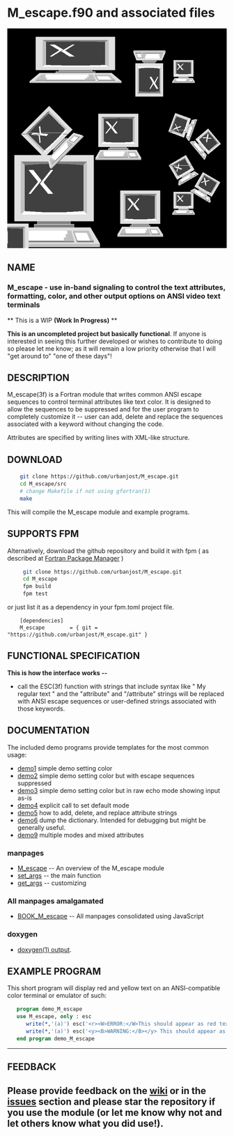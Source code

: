 # M_escape.f90 and associated files

![parse](docs/images/term.gif)

## NAME

### M_escape - use in-band signaling to control the text attributes, formatting, color, and other output options on ANSI video text terminals

** This is a WIP __(Work In Progress)__ **

__This is an uncompleted project but basically functional__. If anyone is
interested in seeing this further developed or wishes to contribute
to doing so please let me know; as it will remain a low priority otherwise
that I will "get around to" "one of these days"!

## DESCRIPTION

   M_escape(3f) is a Fortran module that writes common ANSI escape
   sequences to control terminal attributes like text color. It is
   designed to allow the sequences to be suppressed and for the user
   program to completely customize it -- user can add, delete and replace
   the sequences associated with a keyword without changing the code.

   Attributes are specified by writing lines with XML-like structure.

## DOWNLOAD
   ```bash
       git clone https://github.com/urbanjost/M_escape.git
       cd M_escape/src
       # change Makefile if not using gfortran(1)
       make
   ```
   This will compile the M_escape module and example programs.

## SUPPORTS FPM

   Alternatively, download the github repository and build it with
   fpm ( as described at [Fortran Package Manager](https://github.com/fortran-lang/fpm) )

   ```bash
        git clone https://github.com/urbanjost/M_escape.git
        cd M_escape
        fpm build
        fpm test
   ```

   or just list it as a dependency in your fpm.toml project file.

        [dependencies]
        M_escape        = { git = "https://github.com/urbanjost/M_escape.git" }

## FUNCTIONAL SPECIFICATION

**This is how the interface works --**

* call the ESC(3f) function with strings that include syntax like "<attribute> My regular text </attribute>"
  and the "attribute" and "/attribute" strings will be replaced with ANSI escape sequences or user-defined
  strings associated with those keywords.


## DOCUMENTATION
The included demo programs provide templates for the most common usage:

- [demo1](test/demo1/default.f90) simple demo setting color
- [demo2](test/demo2/plain.f90)   simple demo setting color but with escape sequences suppressed
- [demo3](test/demo3/raw.f90)     simple demo setting color but in raw echo mode showing input as-is
- [demo4](test/demo4/vt102.f90)   explicit call to set default mode
- [demo5](test/demo5/custom.f90)  how to add, delete, and replace attribute strings
- [demo6](test/demo6/dump.f90)    dump the dictionary. Intended for debugging but might be generally useful.
- [demo9](test/demo9/mixed.f90)   multiple modes and mixed attributes

### manpages
- [M_escape](https://urbanjost.github.io/M_escape/M_escape.3M_escape.html)  -- An overview of the M_escape module
- [set_args](https://urbanjost.github.io/M_escape/set_args.esc.html)  -- the main function
- [get_args](https://urbanjost.github.io/M_escape/get_args.update.html)  -- customizing

### All manpages amalgamated
- [BOOK_M_escape](https://urbanjost.github.io/M_escape/BOOK_M_escape.html) -- All manpages consolidated using JavaScript

### doxygen

- [doxygen(1) output](https://urbanjost.github.io/M_escape/doxygen_out/html/index.html).

## EXAMPLE PROGRAM

This short program will display red and yellow text on an ANSI-compatible color terminal
or emulator of such:

```fortran
   program demo_M_escape
   use M_escape, only : esc 
      write(*,'(a)') esc('<r><W>ERROR:</W>This should appear as red text</y>')
      write(*,'(a)') esc('<y><B>WARNING:</B></y> This should appear as default text')
   end program demo_M_escape
```

-------
## FEEDBACK

   Please provide feedback on the
   [wiki](https://github.com/urbanjost/M_escape/wiki) or in the
   [__issues__](https://github.com/urbanjost/M_escape/issues) section
   and please star the repository if you use the module (or let me know
   why not and let others know what you did use!).
-------

